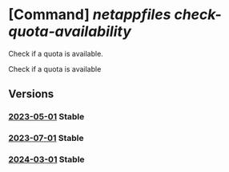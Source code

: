 # [Command] _netappfiles check-quota-availability_

Check if a quota is available.

Check if a quota is available

## Versions

### [2023-05-01](/Resources/mgmt-plane/L3N1YnNjcmlwdGlvbnMve30vcHJvdmlkZXJzL21pY3Jvc29mdC5uZXRhcHAvbG9jYXRpb25zL3t9L2NoZWNrcXVvdGFhdmFpbGFiaWxpdHk=/2023-05-01.xml) **Stable**

<!-- mgmt-plane /subscriptions/{}/providers/microsoft.netapp/locations/{}/checkquotaavailability 2023-05-01 -->

### [2023-07-01](/Resources/mgmt-plane/L3N1YnNjcmlwdGlvbnMve30vcHJvdmlkZXJzL21pY3Jvc29mdC5uZXRhcHAvbG9jYXRpb25zL3t9L2NoZWNrcXVvdGFhdmFpbGFiaWxpdHk=/2023-07-01.xml) **Stable**

<!-- mgmt-plane /subscriptions/{}/providers/microsoft.netapp/locations/{}/checkquotaavailability 2023-07-01 -->

### [2024-03-01](/Resources/mgmt-plane/L3N1YnNjcmlwdGlvbnMve30vcHJvdmlkZXJzL21pY3Jvc29mdC5uZXRhcHAvbG9jYXRpb25zL3t9L2NoZWNrcXVvdGFhdmFpbGFiaWxpdHk=/2024-03-01.xml) **Stable**

<!-- mgmt-plane /subscriptions/{}/providers/microsoft.netapp/locations/{}/checkquotaavailability 2024-03-01 -->
